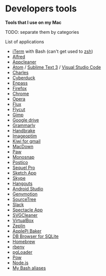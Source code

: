 Developers tools
===

**Tools that I use on my Mac**

TODO: separate them by categories

List of applications

* [iTerm](https://www.iterm2.com/) with Bash (can't get used to [zsh](http://www.zsh.org/))
* [Alfred](https://www.alfredapp.com/)
* [Appcleaner](https://freemacsoft.net/appcleaner/)
* [Atom](https://atom.io/) / [Sublime Text 3](http://www.sublimetext.com/) / [Visual Studio Code](https://code.visualstudio.com/)
* [Charles](https://www.charlesproxy.com/)
* [Cyberduck](https://cyberduck.io/)
* [Enpass](https://www.enpass.io/)
* [Firefox](https://www.mozilla.org/en-US/firefox/new/)
* [Chrome](https://www.google.com/chrome/)
* [Opera](http://www.opera.com/)
* [Flux](https://justgetflux.com/)
* [Flycut](https://github.com/TermiT/Flycut)
* [Gimp](https://www.gimp.org/)
* [Google drive](https://www.google.com/drive/)
* [Grammarly](https://app.grammarly.com/)
* [Handbrake](https://handbrake.fr/)
* [Imageoptim](https://imageoptim.com/mac)
* [Kiwi for gmail](http://www.kiwiforgmail.com/)
* [MacDown](http://macdown.uranusjr.com/)
* [Paw](https://paw.cloud/)
* [Monosnap](https://monosnap.com/welcome)
* [Postico](https://eggerapps.at/postico/)
* [Sequel Pro](http://www.sequelpro.com/)
* [Sketch App](https://www.sketchapp.com/)
* [Skype](https://www.skype.com/en/)
* [Hangouts](https://hangouts.google.com/)
* [Android Studio](https://developer.android.com/studio/index.html)
* [Genymotion](https://www.genymotion.com/)
* [SourceTree](https://www.sourcetreeapp.com/)
* [Slack](https://slack.com/)
* [Spectacle App](https://www.spectacleapp.com/)
* [SVGCleaner](https://github.com/RazrFalcon/SVGCleaner)
* [VirtualBox](https://www.virtualbox.org/)
* [Zeplin](https://zeplin.io/)
* [ApplePi Baker](http://www.tweaking4all.com/software/macosx-software/macosx-apple-pi-baker/)
* [DB Browser for SQLite](http://sqlitebrowser.org/)
* [Homebrew](http://brew.sh/)
* [rbenv](https://github.com/rbenv/rbenv)
* [pgLoader](http://pgloader.io/)
* [Pow](http://pow.cx/)
* [Node.js](https://nodejs.org/en/)
* [My Bash aliases](https://github.com/gabskoro/.setup)
